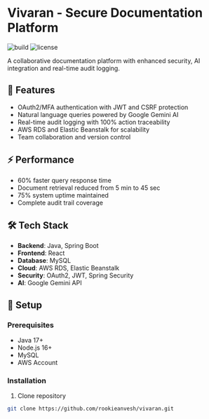 # Vivaran - Secure Documentation Platform

![build](https://img.shields.io/github/actions/workflow/status/rookieanvesh/vivaran/main.yml?branch=main)
![license](https://img.shields.io/badge/license-MIT-blue.svg)

A collaborative documentation platform with enhanced security, AI integration and real-time audit logging.

## 🚀 Features
- OAuth2/MFA authentication with JWT and CSRF protection
- Natural language queries powered by Google Gemini AI
- Real-time audit logging with 100% action traceability
- AWS RDS and Elastic Beanstalk for scalability
- Team collaboration and version control

## ⚡ Performance
- 60% faster query response time
- Document retrieval reduced from 5 min to 45 sec
- 75% system uptime maintained
- Complete audit trail coverage

## 🛠️ Tech Stack
- **Backend**: Java, Spring Boot
- **Frontend**: React
- **Database**: MySQL 
- **Cloud**: AWS RDS, Elastic Beanstalk
- **Security**: OAuth2, JWT, Spring Security
- **AI**: Google Gemini API

## 🔧 Setup

### Prerequisites
- Java 17+
- Node.js 16+
- MySQL
- AWS Account

### Installation
1. Clone repository
```bash
git clone https://github.com/rookieanvesh/vivaran.git
